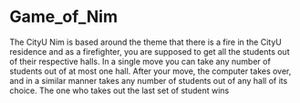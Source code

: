 # Game_of_Nim
The CityU Nim is based around the theme that there is a fire in the CityU residence and as a firefighter, you are supposed to get all the students out of their respective halls. In a single move you can take any number of students out of at most one hall. After your move, the computer takes over, and in a similar manner takes any number of students out of any hall of its choice. The one who takes out the last set of student wins
